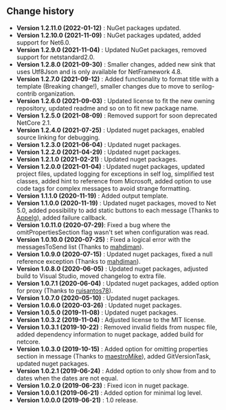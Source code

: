 Change history
--------------

* **Version 1.2.11.0 (2022-01-12)** : NuGet packages updated.
* **Version 1.2.10.0 (2021-11-09)** : NuGet packages updated, added support for Net6.0.
* **Version 1.2.9.0 (2021-11-04)** : Updated NuGet packages, removed support for netstandard2.0.
* **Version 1.2.8.0 (2021-09-30)** : Smaller changes, added new sink that uses Utf8Json and is only available for NetFramework 4.8.
* **Version 1.2.7.0 (2021-09-12)** : Added functionality to format title with a template (Breaking change!), smaller changes due to move to serilog-contrib organization.
* **Version 1.2.6.0 (2021-09-03)** : Updated license to fit the new owning repository, updated readme and so on to fit new package name.
* **Version 1.2.5.0 (2021-08-09)** : Removed support for soon deprecated NetCore 2.1.
* **Version 1.2.4.0 (2021-07-25)** : Updated nuget packages, enabled source linking for debugging.
* **Version 1.2.3.0 (2021-06-04)** : Updated nuget packages.
* **Version 1.2.2.0 (2021-04-29)** : Updated nuget packages.
* **Version 1.2.1.0 (2021-02-21)** : Updated nuget packages.
* **Version 1.2.0.0 (2021-01-04)** : Updated nuget packages, updated project files, updated logging for exceptions in self log, simplified test classes, added hint to reference from Microsoft, added option to use code tags for complex messages to avoid strange formatting.
* **Version 1.1.1.0 (2020-11-19)** : Added output template.
* **Version 1.1.0.0 (2020-11-19)** : Updated nuget packages, moved to Net 5.0, added possibility to add static buttons to each message (Thanks to [Appelg](https://github.com/Appelg)), added failure callback.
* **Version 1.0.11.0 (2020-07-29)**: Fixed a bug where the omitPropertiesSection flag wasn't set when configuration was read.
* **Version 1.0.10.0 (2020-07-25)** : Fixed a logical error with the messagesToSend list (Thanks to [mahdiman](https://github.com/mahdiman)).
* **Version 1.0.9.0 (2020-07-15)** : Updated nuget packages, fixed a null reference exception (Thanks to [mahdiman](https://github.com/mahdiman)).
* **Version 1.0.8.0 (2020-06-05)** : Updated nuget packages, adjusted build to Visual Studio, moved changelog to extra file.
* **Version 1.0.7.1 (2020-06-04)** : Updated nuget packages, added option for proxy (Thanks to [ruisantos78](https://github.com/ruisantos78)).
* **Version 1.0.7.0 (2020-05-10)** : Updated nuget packages.
* **Version 1.0.6.0 (2020-03-26)** : Updated nuget packages.
* **Version 1.0.5.0 (2019-11-08)** : Updated nuget packages.
* **Version 1.0.3.2 (2019-11-04)** : Adjusted license to the MIT license.
* **Version 1.0.3.1 (2019-10-22)** : Removed invalid fields from nuspec file, added dependency information to nuget package, added build for netcore.
* **Version 1.0.3.0 (2019-10-15)** : Added option for omitting properties section in message (Thanks to [maestroMike](https://github.com/maestroMike)), added GitVersionTask, updated nuget packages.
* **Version 1.0.2.1 (2019-06-24)** : Added option to only show from and to dates when the dates are not equal.
* **Version 1.0.2.0 (2019-06-23)** : Fixed icon in nuget package.
* **Version 1.0.0.1 (2019-06-21)** : Added option for minimal log level.
* **Version 1.0.0.0 (2019-06-21)** : 1.0 release.